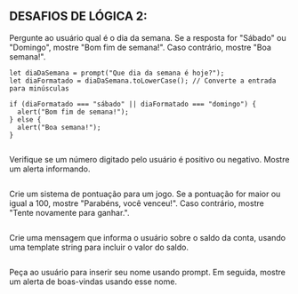 ## DESAFIOS DE LÓGICA 2:

Pergunte ao usuário qual é o dia da semana. Se a resposta for "Sábado" ou "Domingo", mostre "Bom fim de semana!". Caso contrário, mostre "Boa semana!".
```
let diaDaSemana = prompt("Que dia da semana é hoje?");
let diaFormatado = diaDaSemana.toLowerCase(); // Converte a entrada para minúsculas

if (diaFormatado === "sábado" || diaFormatado === "domingo") {
  alert("Bom fim de semana!");
} else {
  alert("Boa semana!");
}


```

Verifique se um número digitado pelo usuário é positivo ou negativo. Mostre um alerta informando.
```
```

Crie um sistema de pontuação para um jogo. Se a pontuação for maior ou igual a 100, mostre "Parabéns, você venceu!". Caso contrário, mostre "Tente novamente para ganhar.".
```
```

Crie uma mensagem que informa o usuário sobre o saldo da conta, usando uma template string para incluir o valor do saldo.
```
```

Peça ao usuário para inserir seu nome usando prompt. Em seguida, mostre um alerta de boas-vindas usando esse nome.
```
```
